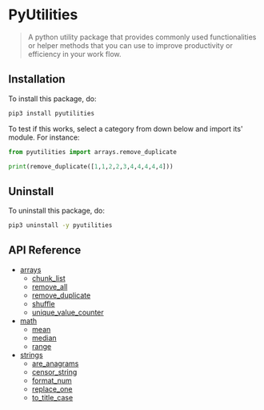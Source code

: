 # PyUtilities

> A python utility package that provides commonly used functionalities or helper methods that you can use to improve productivity or efficiency in your work flow.

## Installation

To install this package, do:

```bash
pip3 install pyutilities
```

To test if this works, select a category from down below and import its' module. For instance:

```python
from pyutilities import arrays.remove_duplicate

print(remove_duplicate([1,1,2,2,3,4,4,4,4,4]))
```
## Uninstall

To uninstall this package, do:

```bash
pip3 uninstall -y pyutilities
```

## API Reference


- [arrays](/PyUtilities/arrays)
    - [chunk_list](/PyUtilities/arrays/chunk_list.py)
    - [remove_all](/PyUtilities/arrays/remove_all.py)
    - [remove_duplicate](/PyUtilities/arrays/remove_duplicate.py)
    - [shuffle](/PyUtilities/arrays/shuffle.py)
    - [unique_value_counter](/PyUtilities/arrays/unique_value_counter.py)
- [math](/PyUtilities/math)
    - [mean](/PyUtilities/math/mean.py)
    - [median](/PyUtilities/math/median.py)
    - [range](/PyUtilities/math/range.py)
- [strings](/PyUtilities/strings)
    - [are_anagrams](/PyUtilities/strings/are_anagrams.py)
    - [censor_string](/PyUtilities/strings/censor_string.py)
    - [format_num](/PyUtilities/strings/format_num.py)
    - [replace_one](/PyUtilities/strings/replace_one.py)
    - [to_title_case](/PyUtilities/strings/to_title_case.py)
